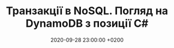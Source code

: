 ---
layout: post
published: false
title:  "Транзакції в NoSQL. Погляд на DynamoDB з позиції C#"
date:   2020-09-28 23:00:00 +0200
date_friendly: 28 вересня 2020 р. 
categories: [Програмування, dotNET]
tags: [dotnet, DynamoDB, AWS, NoSQL, transactions, ACID]
---